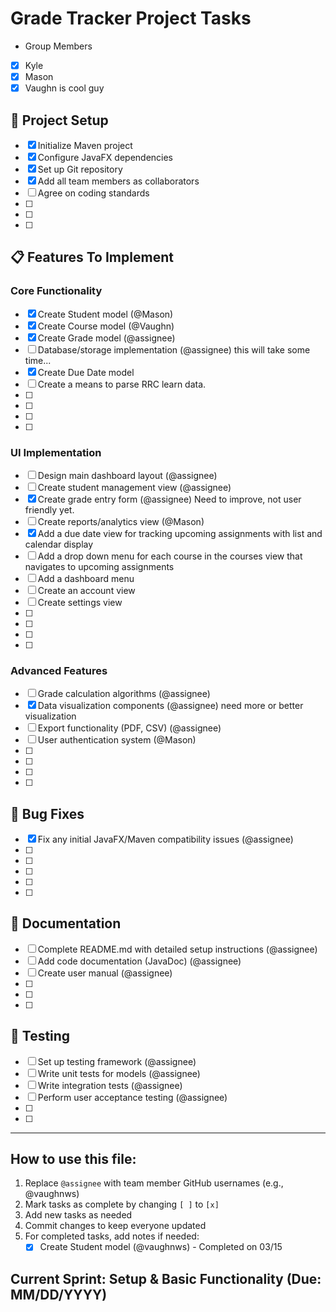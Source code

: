 # Grade Tracker Project Tasks

- Group Members
- [x] Kyle
- [x] Mason
- [x] Vaughn is cool guy

## 🚀 Project Setup

- [x] Initialize Maven project
- [x] Configure JavaFX dependencies
- [x] Set up Git repository
- [x] Add all team members as collaborators
- [ ] Agree on coding standards
- [ ] 
- [ ] 
- [ ] 

## 📋 Features To Implement

### Core Functionality
- [x] Create Student model (@Mason)
- [x] Create Course model (@Vaughn)
- [x] Create Grade model (@assignee)
- [ ] Database/storage implementation (@assignee) this will take some time...
- [x] Create Due Date model
- [ ] Create a means to parse RRC learn data.
- [ ] 
- [ ] 
- [ ] 
- [ ] 

### UI Implementation
- [ ] Design main dashboard layout (@assignee)
- [ ] Create student management view (@assignee)
- [x] Create grade entry form (@assignee) Need to improve, not user friendly yet.
- [ ] Create reports/analytics view (@Mason)
- [x] Add a due date view for tracking upcoming assignments with list and calendar display
- [ ] Add a drop down menu for each course in the courses view that navigates to upcoming assignments
- [ ] Add a dashboard menu
- [ ] Create an account view
- [ ] Create settings view
- [ ] 
- [ ] 
- [ ] 
- [ ] 

### Advanced Features
- [ ] Grade calculation algorithms (@assignee) 
- [x] Data visualization components (@assignee) need more or better visualization
- [ ] Export functionality (PDF, CSV) (@assignee)
- [ ] User authentication system (@Mason)
- [ ] 
- [ ] 
- [ ] 
- [ ] 

## 🐛 Bug Fixes
- [x] Fix any initial JavaFX/Maven compatibility issues (@assignee)
- [ ] 
- [ ] 
- [ ] 
- [ ] 
- [ ] 

## 📝 Documentation
- [ ] Complete README.md with detailed setup instructions (@assignee)
- [ ] Add code documentation (JavaDoc) (@assignee)
- [ ] Create user manual (@assignee)
- [ ] 
- [ ] 
- [ ] 

## 🧪 Testing
- [ ] Set up testing framework (@assignee)
- [ ] Write unit tests for models (@assignee)
- [ ] Write integration tests (@assignee)
- [ ] Perform user acceptance testing (@assignee)
- [ ] 
- [ ] 

---

## How to use this file:

1. Replace `@assignee` with team member GitHub usernames (e.g., @vaughnws)
2. Mark tasks as complete by changing `[ ]` to `[x]`
3. Add new tasks as needed
4. Commit changes to keep everyone updated
5. For completed tasks, add notes if needed:
   - [x] Create Student model (@vaughnws) - Completed on 03/15

## Current Sprint: Setup & Basic Functionality (Due: MM/DD/YYYY)
